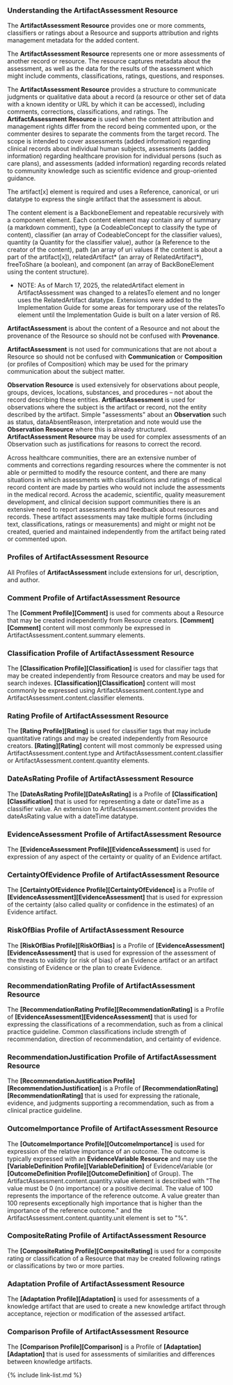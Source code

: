 ### Understanding the ArtifactAssessment Resource

The <b>ArtifactAssessment Resource</b> provides one or more comments, classifiers or ratings about a Resource and supports attribution and rights management metadata for the added content.

The <b>ArtifactAssessment Resource</b> represents one or more assessments of another record or resource. The resource captures metadata about the assessment, as well as the data for the results of the assessment which might include comments, classifications, ratings, questions, and responses.

The <b>ArtifactAssessment Resource</b> provides a structure to communicate judgments or qualitative data about a record (a resource or other set of data with a known identity or URL by which it can be accessed), including comments, corrections, classifications, and ratings. The <b>ArtifactAssessment Resource</b> is used when the content attribution and management rights differ from the record being commented upon, or the commenter desires to separate the comments from the target record. The scope is intended to cover assessments (added information) regarding clinical records about individual human subjects, assessments (added information) regarding healthcare provision for individual persons (such as care plans), and assessments (added information) regarding records related to community knowledge such as scientific evidence and group-oriented guidance.

The artifact[x] element is required and uses a Reference, canonical, or uri datatype to express the single artifact that the assessment is about.

The content element is a BackboneElement and repeatable recursively with a component element. Each content element may contain any of summary (a markdown comment), type (a CodeableConcept to classify the type of content), classifier (an array of CodeableConcept for the classifier values), quantity (a Quantity for the classifier value), author (a Reference to the creator of the content), path (an array of uri values if the content is about a part of the artifact[x]), relatedArtifact* (an array of RelatedArtifact*), freeToShare (a boolean), and component (an array of BackBoneElement using the content structure).

- NOTE: As of March 17, 2025, the relatedArtifact element in ArtifactAssessment was changed to a relatesTo element and no longer uses the RelatedArtifact datatype.  Extensions were added to the Implementation Guide for some areas for temporary use of the relatesTo element until the Implementation Guide is built on a later version of R6.

<b>ArtifactAssessment</b> is about the content of a Resource and not about the provenance of the Resource so should not be confused with <b>Provenance</b>.

<b>ArtifactAssessment</b> is not used for communications that are not about a Resource so should not be confused with <b>Communication</b> or <b>Composition</b> (or profiles of Composition) which may be used for the primary communication about the subject matter.

<b>Observation Resource</b> is used extensively for observations about people, groups, devices, locations, substances, and procedures – not about the record describing these entities. <b>ArtifiactAssessment</b> is used for observations where the subject is the artifact or record, not the entity described by the artifact. Simple "assessments" about an <b>Observation</b> such as status, dataAbsentReason, interpretation and note would use the <b>Observation Resource</b> where this is already structured. <b>ArtifactAssessment Resource</b> may be used for complex assessments of an Observation such as justifications for reasons to correct the record.

Across healthcare communities, there are an extensive number of comments and corrections regarding resources where the commenter is not able or permitted to modify the resource content, and there are many situations in which assessments with classifications and ratings of medical record content are made by parties who would not include the assessments in the medical record. Across the academic, scientific, quality measurement development, and clinical decision support communities there is an extensive need to report assessments and feedback about resources and records. These artifact assessments may take multiple forms (including text, classifications, ratings or measurements) and might or might not be created, queried and maintained independently from the artifact being rated or commented upon.

### Profiles of ArtifactAssessment Resource

All Profiles of <b>ArtifactAssessment</b> include extensions for url, description, and author.

### Comment Profile of ArtifactAssessment Resource

The **[Comment Profile][Comment]** is used for comments about a Resource that may be created independently from Resource creators. **[Comment][Comment]** content will most commonly be expressed in ArtifactAssessment.content.summary elements.

### Classification Profile of ArtifactAssessment Resource

The **[Classification Profile][Classification]** is used for classifier tags that may be created independently from Resource creators and may be used for search indexes. **[Classification][Classification]** content will most commonly be expressed using ArtifactAssessment.content.type and ArtifactAssessment.content.classifier elements.

### Rating Profile of ArtifactAssessment Resource

The **[Rating Profile][Rating]** is used for classifier tags that may include quantitative ratings and may be created independently from Resource creators. **[Rating][Rating]** content will most commonly be expressed using ArtifactAssessment.content.type and ArtifactAssessment.content.classifier or ArtifactAssessment.content.quantity elements.

### DateAsRating Profile of ArtifactAssessment Resource

The **[DateAsRating Profile][DateAsRating]** is a Profile of **[Classification][Classification]** that is used for representing a date or dateTime as a classifier value. An extension to ArtifactAssessment.content provides the dateAsRating value with a dateTime datatype.

### EvidenceAssessment Profile of ArtifactAssessment Resource

The **[EvidenceAssessment Profile][EvidenceAssessment]** is used for expression of any aspect of the certainty or quality of an Evidence artifact.

### CertaintyOfEvidence Profile of ArtifactAssessment Resource

The **[CertaintyOfEvidence Profile][CertaintyOfEvidence]** is a Profile of **[EvidenceAssessment][EvidenceAssessment]** that is used for expression of the certainty (also called quality or confidence in the estimates) of an Evidence artifact.

### RiskOfBias Profile of ArtifactAssessment Resource

The **[RiskOfBias Profile][RiskOfBias]** is a Profile of **[EvidenceAssessment][EvidenceAssessment]** that is used for expression of the assessment of the threats to validity (or risk of bias) of an Evidence artifact or an artifact consisting of Evidence or the plan to create Evidence.

### RecommendationRating Profile of ArtifactAssessment Resource

The **[RecommendationRating Profile][RecommendationRating]** is a Profile of **[EvidenceAssessment][EvidenceAssessment]** that is used for expressing the classifications of a recommendation, such as from a clinical practice guideline. Common classifications include strength of recommendation, direction of recommendation, and certainty of evidence.

### RecommendationJustification Profile of ArtifactAssessment Resource

The **[RecommendationJustification Profile][RecommendationJustification]** is a Profile of **[RecommendationRating][RecommendationRating]** that is used for expressing the rationale, evidence, and judgments supporting a recommendation, such as from a clinical practice guideline.

### OutcomeImportance Profile of ArtifactAssessment Resource

The **[OutcomeImportance Profile][OutcomeImportance]** is used for expression of the relative importance of an outcome. The outcome is typically expressed with an <b>EvidenceVariable Resource</b> and may use the **[VariableDefinition Profile][VariableDefinition]** of EvidenceVariable (or **[OutcomeDefinition Profile][OutcomeDefinition]** of Group). The ArtifactAssessment.content.quantity.value element is described with "The value must be 0 (no importance) or a positive decimal. The value of 100 represents the importance of the reference outcome. A value greater than 100 represents exceptionally high importance that is higher than the importance of the reference outcome." and the ArtifactAssessment.content.quantity.unit element is set to "%".

### CompositeRating Profile of ArtifactAssessment Resource

The **[CompositeRating Profile][CompositeRating]** is used for a composite rating or classification of a Resource that may be created following ratings or classifications by two or more parties.

### Adaptation Profile of ArtifactAssessment Resource

The **[Adaptation Profile][Adaptation]** is used for assessments of a knowledge artifact that are used to create a new knowledge artifact through acceptance, rejection or modification of the assessed artifact.

### Comparison Profile of ArtifactAssessment Resource

The **[Comparison Profile][Comparison]** is a Profile of **[Adaptation][Adaptation]** that is used for assessments of similarities and differences between knowledge artifacts.

{% include link-list.md %}